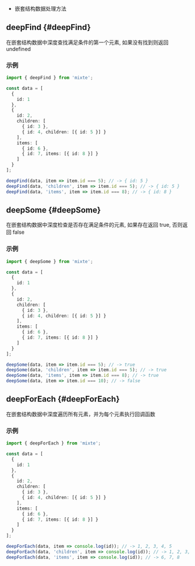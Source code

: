 - 嵌套结构数据处理方法

## deepFind {#deepFind}

在嵌套结构数据中深度查找满足条件的第一个元素, 如果没有找到则返回 undefined

### 示例

```ts twoslash
import { deepFind } from 'mixte';

const data = [
  {
    id: 1
  },
  {
    id: 2,
    children: [
      { id: 3 },
      { id: 4, children: [{ id: 5 }] }
    ],
    items: [
      { id: 6 },
      { id: 7, items: [{ id: 8 }] }
    ]
  }
];

deepFind(data, item => item.id === 5); // -> { id: 5 }
deepFind(data, 'children', item => item.id === 5); // -> { id: 5 }
deepFind(data, 'items', item => item.id === 8); // -> { id: 8 }
```

## deepSome {#deepSome}

在嵌套结构数据中深度检查是否存在满足条件的元素, 如果存在返回 true, 否则返回 false

### 示例

```ts twoslash
import { deepSome } from 'mixte';

const data = [
  {
    id: 1
  },
  {
    id: 2,
    children: [
      { id: 3 },
      { id: 4, children: [{ id: 5 }] }
    ],
    items: [
      { id: 6 },
      { id: 7, items: [{ id: 8 }] }
    ]
  }
];

deepSome(data, item => item.id === 5); // -> true
deepSome(data, 'children', item => item.id === 5); // -> true
deepSome(data, 'items', item => item.id === 8); // -> true
deepSome(data, item => item.id === 10); // -> false
```

## deepForEach {#deepForEach}

在嵌套结构数据中深度遍历所有元素，并为每个元素执行回调函数

### 示例

```ts twoslash
import { deepForEach } from 'mixte';

const data = [
  {
    id: 1
  },
  {
    id: 2,
    children: [
      { id: 3 },
      { id: 4, children: [{ id: 5 }] }
    ],
    items: [
      { id: 6 },
      { id: 7, items: [{ id: 8 }] }
    ]
  }
];

deepForEach(data, item => console.log(id)); // -> 1, 2, 3, 4, 5
deepForEach(data, 'children', item => console.log(id)); // -> 1, 2, 3, 4, 5
deepForEach(data, 'items', item => console.log(id)); // -> 6, 7, 8
```
